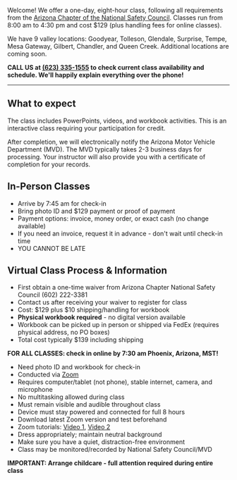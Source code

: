 Welcome! We offer a one-day, eight-hour class, following all requirements from the <a href="https://azstatetss.org/">Arizona Chapter of the National Safety Council</a>. Classes run from 8:00 am to 4:30 pm and cost $129 (plus handling fees for online classes).

We have 9 valley locations: Goodyear, Tolleson, Glendale, Surprise, Tempe, Mesa Gateway, Gilbert, Chandler, and Queen Creek. Additional locations are coming soon.

**CALL US at <a href="tel:6233351555">(623) 335-1555</a> to check current class availability and schedule. We'll happily explain everything over the phone!**

<hr class="m-5" />

## What to expect

The class includes PowerPoints, videos, and workbook activities. This is an interactive class requiring your participation for credit.

After completion, we will electronically notify the Arizona Motor Vehicle Department (MVD). The MVD typically takes 2-3 business days for processing. Your instructor will also provide you with a certificate of completion for your records.

## In-Person Classes

* Arrive by 7:45 am for check-in
* Bring photo ID and $129 payment or proof of payment
* Payment options: invoice, money order, or exact cash (no change available)
* If you need an invoice, request it in advance - don't wait until check-in time
* YOU CANNOT BE LATE

## Virtual Class Process & Information

* First obtain a one-time waiver from Arizona Chapter National Safety Council (602) 222-3381
* Contact us after receiving your waiver to register for class
* Cost: $129 plus $10 shipping/handling for workbook
* **Physical workbook required** - no digital version available
* Workbook can be picked up in person or shipped via FedEx (requires physical address, no PO boxes)
* Total cost typically $139 including shipping

**FOR ALL CLASSES: check in online by 7:30 am Phoenix, Arizona, MST!**

* Need photo ID and workbook for check-in
* Conducted via <a href="https://www.zoom.com/">Zoom</a>
* Requires computer/tablet (not phone), stable internet, camera, and microphone
* No multitasking allowed during class
* Must remain visible and audible throughout class
* Device must stay powered and connected for full 8 hours
* Download latest Zoom version and test beforehand
* Zoom tutorials: <a href="https://www.youtube.com/watch?v=kh50kVaIdAY">Video 1</a>, <a href="https://www.youtube.com/watch?v=02UmBR4UK58">Video 2</a>
* Dress appropriately; maintain neutral background
* Make sure you have a quiet, distraction-free environment
* Class may be monitored/recorded by National Safety Council/MVD

**IMPORTANT: Arrange childcare - full attention required during entire class**
